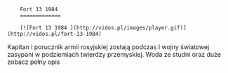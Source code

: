 
        Fort 13 1984 
        =============
        
        [![Fort 13 1984 ](http://vidos.pl/images/player.gif)](http://vidos.pl/fort-13-1984)
        
        
 Kapitan i porucznik armii rosyjskiej zostają podczas I wojny światowej zasypani w podziemiach twierdzy przemyskiej. Woda ze studni oraz duże zobacz pełny opis
    